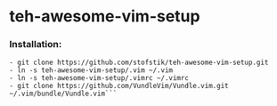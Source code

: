 # teh-awesome-vim-setup

### Installation:
```
- git clone https://github.com/stofstik/teh-awesome-vim-setup.git
- ln -s teh-awesome-vim-setup/.vim ~/.vim
- ln -s teh-awesome-vim-setup/.vimrc ~/.vimrc
- git clone https://github.com/VundleVim/Vundle.vim.git ~/.vim/bundle/Vundle.vim```

